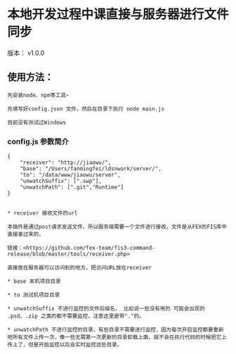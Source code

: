 # 本地开发过程中课直接与服务器进行文件同步

版本： v1.0.0

## 使用方法：

    先安装node、npm等工具~

    先填写好config.json 文件，然后在目录下执行 node main.js

    目前没有测试过Windows


### config.js 参数简介

    {
        "receiver": "http://jiaowu/",
        "base": "/Users/fanmingfei/ldsnwork/server/",
        "to": "/data/www/jiaowu/server",
        "unwatchSuffix": [".swp"],
        "unwatchPath": [".git","Runtime"]
    }


    * receiver 接收文件的url

    本插件是通过post请求发送文件，所以服务端需要一个文件进行接收，文件是从FEX的FIS库中直接拿过来的，

    链接：<https://github.com/fex-team/fis3-command-release/blob/master/tools/receiver.php>

    直接放在服务器可以访问到的地方，把访问URL放在receiver

    * base 本机项目目录

    * to 测试机项目目录

    * unwatchSuffix 不进行监控的文件后缀名， 比如说一些没有用的 可能会出现的 .psd、.zip 之类的都不需要监控，注意这里是带"."的。

    * unwatchPath 不进行监控的目录，有些目录不需要进行监控，因为每次开启监控都要重新吧所有文件上传一次，像一些无需第一次更新的目录卸载上面，就不会在执行代码的时候把它上传上了，但是开始监控以后会实时监控这些目录。


